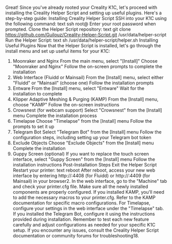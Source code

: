 Great! Since you've already rooted your Creality K1C, let's proceed with installing the Creality Helper Script and setting up useful plugins. Here's a step-by-step guide:
Installing Creality Helper Script
SSH into your K1C using the following command:
text
ssh root@<your-printer-ip>
Enter your root password when prompted.
Clone the Helper Script repository:
text
git clone https://github.com/Guilouz/Creality-Helper-Script.git /usr/data/helper-script
Run the Helper Script:
text
sh /usr/data/helper-script/helper.sh
Installing Useful Plugins
Now that the Helper Script is installed, let's go through the install menu and set up useful items for your K1C:
1. Moonraker and Nginx
From the main menu, select "[Install]"
Choose "Moonraker and Nginx"
Follow the on-screen prompts to complete the installation
2. Web Interface (Fluidd or Mainsail)
From the [Install] menu, select either "Fluidd" or "Mainsail" (choose one)
Follow the installation prompts
3. Entware
From the [Install] menu, select "Entware"
Wait for the installation to complete
4. Klipper Adaptive Meshing & Purging (KAMP)
From the [Install] menu, choose "KAMP"
Follow the on-screen instructions
5. Crowsnest (for webcam support)
Select "Crowsnest" from the [Install] menu
Complete the installation process
6. Timelapse
Choose "Timelapse" from the [Install] menu
Follow the prompts to set it up
7. Telegram Bot
Select "Telegram Bot" from the [Install] menu
Follow the configuration steps, including setting up your Telegram bot token
8. Exclude Objects
Choose "Exclude Objects" from the [Install] menu
Complete the installation
9. Guppy Screen (optional)
If you want to replace the touch screen interface, select "Guppy Screen" from the [Install] menu
Follow the installation instructions
Post-Installation Steps
Exit the Helper Script
Restart your printer:
text
reboot
After reboot, access your new web interface by entering http://<your-printer-ip>:4408 (for Fluidd) or http://<your-printer-ip>:4409 (for Mainsail) in your browser2.
In the web interface, go to the "Machine" tab and check your printer.cfg file. Make sure all the newly installed components are properly configured.
If you installed KAMP, you'll need to add the necessary macros to your printer.cfg. Refer to the KAMP documentation for specific macro configurations.
For Timelapse, configure your settings in the web interface under the "Timelapse" tab.
If you installed the Telegram Bot, configure it using the instructions provided during installation.
Remember to test each new feature carefully and adjust configurations as needed for your specific K1C setup. If you encounter any issues, consult the Creality Helper Script documentation or community forums for troubleshooting18.
